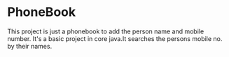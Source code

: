 # PhoneBook
This project is just a phonebook to add the person name and mobile number. It's a basic project in core java.It searches the persons mobile no. by their names.
